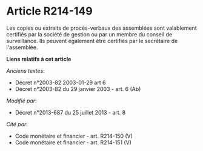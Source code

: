 # Article R214-149

Les copies ou extraits de procès-verbaux des assemblées sont valablement certifiés par la société de gestion ou par un membre
du conseil de surveillance. Ils peuvent également être certifiés par le secrétaire de l'assemblée.

**Liens relatifs à cet article**

_Anciens textes_:

  - Décret n°2003-82 2003-01-29 art 6
  - Décret n°2003-82 du 29 janvier 2003 - art. 6 (Ab)

_Modifié par_:

  - Décret n°2013-687 du 25 juillet 2013 - art. 8

_Cité par_:

  - Code monétaire et financier - art. R214-150 (V)
  - Code monétaire et financier - art. R214-151 (V)
